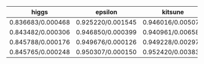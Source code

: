 | higgs | epsilon | kitsune | criteo | bosch | year | yahoo | msltr |
|-------|-------|-------|-------|-------|-------|-------|-------|
|  0.836683/0.000468 | 0.925220/0.001545 | 0.946016/0.005072 | 0.768338/0.000202 | 0.704445/0.002635 | 10.685840/0.001819 | 0.632058/0.005683 | 0.203732/0.005507 |
|  0.843482/0.000306 | 0.946850/0.000399 | 0.940961/0.006586 | 0.791709/0.000379 | 0.708724/0.000945 | 9.377560/0.042545 | 0.732487/0.001121 | 0.350127/0.004163 |
|  0.845788/0.000176 | 0.949676/0.000126 | 0.949228/0.002973 | 0.802689/0.000096 | 0.703718/0.000580 | 8.969828/0.005646 | 0.765432/0.000426 | 0.437317/0.001514 |
|  0.845765/0.000248 | 0.950307/0.000150 | 0.952420/0.003838 | 0.803645/0.000102 | 0.698419/0.000502 | 8.965400/0.002101 | 0.782608/0.000514 | 0.485752/0.001105 |
